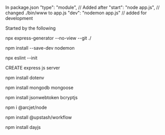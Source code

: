 In package.json   "type": "module", // Added after 
"start": "node app.js",   // changed ./bin/www to app.js
"dev": "nodemon app.js"  // added for development



Started by the following

npx express-generator --no-view --git ./

npm install --save-dev nodemon

npx eslint --init

CREATE  express js server

npm install dotenv

npm install mongodb mongoose

npm install jsonwebtoken bcryptjs 

npm i @arcjet/node

npm install @upstash/workflow

npm install dayjs